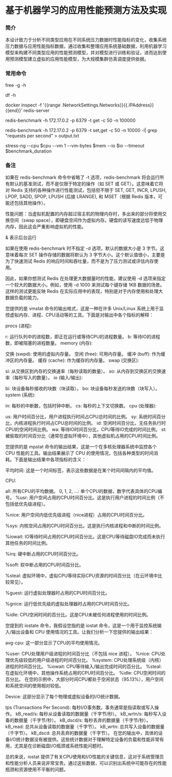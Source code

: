 # 基于机器学习的应用性能预测方法及实现
### 简介
本设计致力于分析不同类型应用在不同系统压力数据时性能指标的变化，收集系统压力数据与应用性能指标数据，通过收集和整理应用系统基础数据，利用机器学习模型来构建不同类型应用的性能预测模型，并对模型进行训练和验证，进而达到使用预测模型建立虚拟的应用性能模型，为大规模集群仿真调度提供依据。


### 常用命令
free -g -h

df -h

docker inspect -f '{{range .NetworkSettings.Networks}}{{.IPAddress}}{{end}}' redis-server


redis-benchmark -h 172.17.0.2 -p 6379 -t get -c 50 -n 100000

redis-benchmark -h 172.17.0.2 -p 6379 -t set,get -c 50 -n 10000 -l| grep "requests per second" > output.txt


stress-ng --cpu $cpu --vm 1 --vm-bytes $mem --io $io --timeout $benchmark_duration


### 备注
如果在 redis-benchmark 命令中省略了 -t 选项，redis-benchmark 将会运行所有默认的基准测试，而不是仅限于特定的操作（如 SET 或 GET）。这意味着它将对 Redis 支持的各种操作进行性能测试，包括但不限于 SET, GET, INCR, LPUSH, LPOP, SADD, SPOP, LPUSH (后接 LRANGE), 和 MSET（根据 Redis 版本，可能还包括其他操作）。

性能问题：当虚拟机配置的内存超过宿主机的物理内存时，多出来的部分将使用交换空间（swap space），即硬盘空间作为虚拟内存。硬盘的读写速度远低于物理内存，因此这会严重影响虚拟机的性能。

& 表示后台运行

如果在使用 redis-benchmark 时不指定 -d 选项，默认的数据大小是 3 字节。这意味着每次 SET 操作存储的数据将默认为 3 字节大小。这个默认值很小，主要是为了快速测试 Redis 的响应时间和吞吐量，而不是为了压力测试或评估内存使用。

因此，如果你想测试 Redis 在处理更大数据量时的性能，建议使用 -d 选项来指定一个较大的数据大小。例如，使用 -d 1000 来测试每个键存储 1KB 数据的场景。这样的测试更能反映 Redis 在实际应用中的表现，特别是对于内存使用和处理大数据负载的能力。

您提供的是 vmstat 命令的输出格式，这是一种在许多 Unix/Linux 系统上用于监控虚拟内存、进程、CPU活动等的工具。下面是对输出中各个指标的解释：

procs (进程):

r: 运行队列中的进程数，即正在运行或等待CPU的进程数量。
b: 等待IO的进程数，即被阻塞的进程数量。
memory (内存):

交换 (swpd): 使用的虚拟内存量。
空闲 (free): 可用内存量。
缓冲 (buff): 作为缓冲区的内存量。
缓存 (cache): 作为缓存的内存量。
swap (交换区):

si: 从交换区到内存的交换速率（每秒读取的数量）。
so: 从内存到交换区的交换速率（每秒写入的数量）。
io (输入/输出):

bi: 块设备每秒接收的块数（块读取）。
bo: 块设备每秒发送的块数（块写入）。
system (系统):

in: 每秒的中断数，包括时钟中断。
cs: 每秒的上下文切换数。
cpu (处理器):

us: 用户时间百分比，用户进程执行时间占CPU总时间的比例。
sy: 系统时间百分比，内核进程执行时间占CPU总时间的比例。
id: 空闲时间百分比，无任务执行时CPU的空闲时间比例。
wa: 等待IO时间百分比，CPU等待IO完成的时间比例。
st: 被偷取的时间百分比（通常在虚拟环境中），其他虚拟机占用的CPU时间比例。

您提供的是 mpstat 命令的输出结果，这是一个在多核处理器系统中监控各个 CPU 性能的工具。输出结果展示了 CPU 的使用情况，包括各种类型的时间消耗。下面是输出结果中各项指标的含义：

平均时间: 这是一个时间标签，表示这些数据是在某个时间间隔内的平均值。

CPU:

all: 所有CPU的平均数据。
0, 1, 2, ...: 单个CPU的数据，数字代表具体的CPU编号。
%usr: 用户空间占用的CPU时间百分比。这是执行用户进程的时间比例（不包括低优先级进程）。

%nice: 用户空间内低优先级进程（nice进程）占用的CPU时间百分比。

%sys: 内核空间占用的CPU时间百分比。这是执行内核进程和中断的时间比例。

%iowait: IO等待时间占用的CPU时间百分比。这是CPU等待磁盘IO完成而未执行其他任务的时间比例。

%irq: 硬中断占用的CPU时间百分比。

%soft: 软中断占用的CPU时间百分比。

%steal: 虚拟环境中，虚拟CPU等待实际CPU资源的时间百分比（在云环境中比较常见）。

%guest: 运行虚拟处理器时占用的CPU时间百分比。

%gnice: 运行低优先级的虚拟处理器时占用的CPU时间百分比。

%idle: CPU空闲时间的百分比。这是CPU未被任何进程使用的时间比例。


您提到的 iostate 命令，我假设您指的是 iostat 命令，这是一个用于监控系统输入/输出设备和 CPU 使用情况的工具。让我们分析一下您提供的输出结果：

avg-cpu: 这一部分显示了CPU的平均使用情况。

%user: CPU处理用户级进程的时间百分比（不包括 nice 进程）。
%nice: CPU处理优先级较低的用户级进程的时间百分比。
%system: CPU处理系统级（内核）进程的时间百分比。
%iowait: CPU等待输入/输出完成时间的百分比。
%steal: 在虚拟化环境中，其他操作系统占用的CPU时间百分比。
%idle: CPU空闲时间的百分比。
在您的示例中，大部分时间CPU都处于空闲状态（95.13%），用户空间和系统空间的使用相对较低。

Device: 这部分显示了每个物理或虚拟设备的I/O统计数据。

tps (Transactions Per Second): 每秒I/O事务数。事务通常是指读取或写入操作。
kB_read/s: 每秒从设备读取的数据量（千字节/秒）。
kB_wrtn/s: 每秒写入设备的数据量（千字节/秒）。
kB_dscd/s: 每秒丢弃的数据量（千字节/秒）。
kB_read: 总共从设备读取的数据量（千字节）。
kB_wrtn: 总共写入设备的数据量（千字节）。
kB_dscd: 总共丢弃的数据量（千字节）。
在您的输出中，具体的设备I/O统计数据没有被提供。这些统计数据对于理解特定设备的负载和性能非常有用，尤其是在诊断磁盘I/O瓶颈或系统性能问题时。

总的来说，iostat 提供了有关CPU使用和I/O性能的关键信息，这对于系统管理员和性能分析人员来说非常宝贵。通过这些数据，可以识别出系统中可能存在的性能瓶颈和资源使用不平衡的问题。